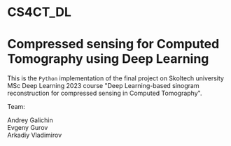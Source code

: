 # CS4CT_DL

# Compressed sensing for Computed Tomography using Deep Learning

This is the `Python` implementation of the final project on Skoltech university MSc Deep Learning 2023 course "Deep Learning-based sinogram reconstruction for compressed sensing in Computed Tomography".

Team:

Andrey Galichin\
Evgeny Gurov\
Arkadiy Vladimirov
